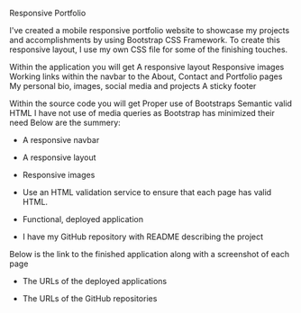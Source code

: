 Responsive Portfolio

I've created a mobile responsive portfolio website to showcase my projects and accomplishments by using Bootstrap CSS Framework. To create this responsive layout, I use my own CSS file for some of the finishing touches.

Within the application you will get
A responsive layout
Responsive images
Working links within the navbar to the About, Contact and Portfolio pages
My personal bio, images, social media and projects
A sticky footer

Within the source code you will get
Proper use of Bootstraps 
Semantic valid HTML
I have not use of media queries as Bootstrap has minimized their need
Below are the summery:

   * A responsive navbar

   * A responsive layout

   * Responsive images
   
   * Use an HTML validation service to ensure that each page has valid HTML.

   * Functional, deployed application

   * I have my GitHub repository with README describing the project


Below is the link to the finished application along with a screenshot of each page


* The URLs of the deployed applications

* The URLs of the GitHub repositories


